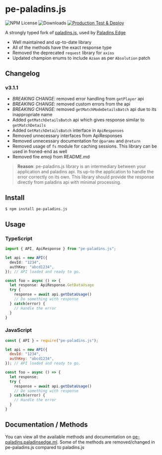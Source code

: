 # pe-paladins.js

![NPM License](https://img.shields.io/npm/l/pe-paladins.js.svg?style=flat) 
![Downloads](https://img.shields.io/npm/dm/pe-paladins.js.svg?style=flat)
[![Production Test & Deploy](https://github.com/tusharlock10/pe-paladins.js/actions/workflows/production-deploy.yml/badge.svg)](https://github.com/tusharlock10/pe-paladins.js/actions/workflows/production-deploy.yml)

A strongly typed fork of [paladins.js](https://www.npmjs.com/package/paladins.js), used by [Paladins Edge](https://paladinsedge.ml)

- Well maintained and up-to-date library
- All of the methods have the exact response type
- Removed the deprecated `request` library for `axios`
- Updated champion enums to include `Azaan` as per `Absolution` patch

## Changelog

### v3.1.1
- *BREAKING CHANGE*: removed error handling from `getPlayer` api
- *BREAKING CHANGE*: removed custom errors from the api
- *BREAKING CHANGE*: removed `getMatchModeDetailsBatch` api due to its inappropriate name
- Added `getMatchDetailsBatch` api which gives response similar to `getMatchDetails`
- Added `GetMatchDetailsBatch` interface in `ApiResponses`
- Removed unnecessary interfaces from ApiResponses
- Removed unnecessary documentation for `@params` and `@return`
- Removed usage of `fs` module for caching sessions. This library can be used in froned-end as well 
- Removed fire emoji from README.md


>__Reason__: pe-paladins.js library is an intermediary between your application and paladins api. Its up-to the application to handle the error correctly on its own. This library should provide the response directly from paladins api with minimal processing.


## Install

```
$ npm install pe-paladins.js
```

## Usage

### TypeScript

```typescript
import { API, ApiResponse } from "pe-paladins.js";

let api = new API({
  devId: "1234",
  authKey: "abcd1234",
}); // API loaded and ready to go.

const foo = async () => {
  let response: ApiResponse.GetDataUsage
  try {
    response = await api.getDataUsage()
    // Do something with response
  } catch(error) {
    // Handle the error
  }
}
```

### JavaScript

```javascript
const { API } = require("pe-paladins.js");

let api = new API({
  devId: "1234",
  authKey: "abcd1234",
}); // API loaded and ready to go.

const foo = async () => {
  let response;
  try {
    response = await api.getDataUsage()
    // Do something with response
  } catch(error) {
    // Handle the error
  }
}
```

## Documentation / Methods

You can view all the available methods and documentation on [pe-paladins.paladinsedge.ml](https://pe-paladins.paladinsedge.ml/). Some of the methods are removed/changed in pe-paladins.js compared to paladins.js
